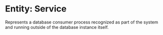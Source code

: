 # Entity: Service

Represents a database consumer process recognized as part of the system and running outside of the database instance itself.
